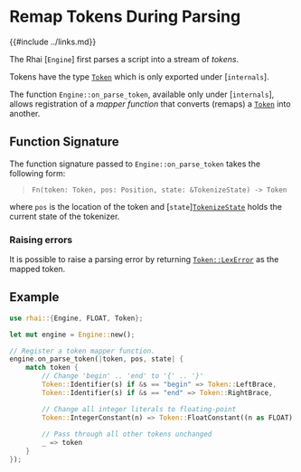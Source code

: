 Remap Tokens During Parsing
===========================

{{#include ../links.md}}

[`Token`]: https://docs.rs/rhai/{{version}}/rhai/enum.Token.html


The Rhai [`Engine`] first parses a script into a stream of _tokens_.

Tokens have the type [`Token`] which is only exported under [`internals`].

The function `Engine::on_parse_token`, available only under [`internals`], allows registration of a
_mapper function_ that converts (remaps) a [`Token`] into another.


Function Signature
------------------

The function signature passed to `Engine::on_parse_token` takes the following form:

> `Fn(token: Token, pos: Position, state: &TokenizeState) -> Token`

where `pos` is the location of the token and
[`state`][`TokenizeState`](https://docs.rs/rhai/{{version}}/rhai/struct.TokenizeState.html)
holds the current state of the tokenizer.

### Raising errors

It is possible to raise a parsing error by returning [`Token::LexError`](https://docs.rs/rhai/1.0.5/rhai/enum.Token.html#variant.LexError)
as the mapped token.


Example
-------

```rust no_run
use rhai::{Engine, FLOAT, Token};

let mut engine = Engine::new();

// Register a token mapper function.
engine.on_parse_token(|token, pos, state| {
    match token {
        // Change 'begin' .. 'end' to '{' .. '}'
        Token::Identifier(s) if &s == "begin" => Token::LeftBrace,
        Token::Identifier(s) if &s == "end" => Token::RightBrace,

        // Change all integer literals to floating-point
        Token::IntegerConstant(n) => Token::FloatConstant((n as FLOAT).into()),
        
        // Pass through all other tokens unchanged
        _ => token
    }
});
```
